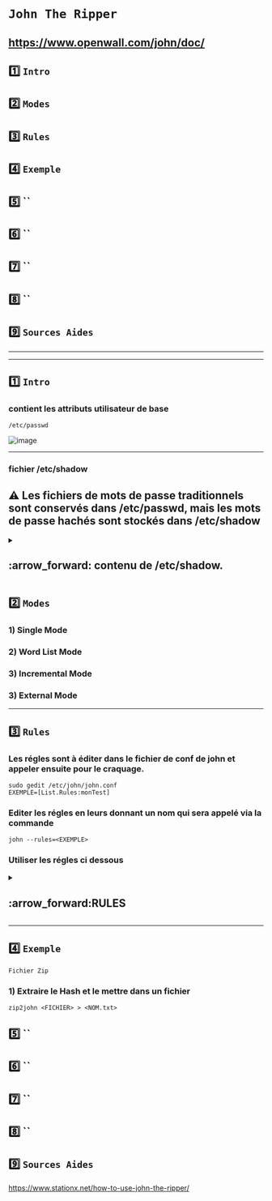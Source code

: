 # `John The Ripper`
https://www.openwall.com/john/doc/
---

## 1️⃣ `Intro`
## 2️⃣ `Modes`
## 3️⃣ `Rules`
## 4️⃣ `Exemple`
## 5️⃣ ``
## 6️⃣ ``
## 7️⃣ ``
## 8️⃣ ``
## 9️⃣ `Sources Aides`



---
---
## 1️⃣ `Intro`
### contient les attributs utilisateur de base
    /etc/passwd
![image](https://github.com/user-attachments/assets/916946a8-98d7-4029-afc9-d82ad787eec7)

---

### fichier /etc/shadow

## ⚠️ Les fichiers de mots de passe traditionnels sont conservés dans /etc/passwd, mais les mots de passe hachés sont stockés dans /etc/shadow

<details>
<summary>
<h2>
:arrow_forward: contenu de /etc/shadow.  
</h2>
</summary>

### Identifiant de l'utilisateur
Il s'agit de l'identifiant du compte utilisateur, indiqué lors de la création. Autrement dit, c'est l'identifiant que vous utilisez pour vous connecter avec ce compte.

### Mot de passe chiffré
Le mot de passe de ce compte utilisateur, chiffré avec un algorithme (plusieurs possibilités), en respectant le format `$type$salt$hash`, c'est-à-dire un numéro correspondant à l'algorithme utilisé, les informations de salage et le hash du mot de passe.  
Ce champ peut aussi avoir un astérisque ou un point d'exclamation comme valeur. Dans ce cas, l'authentification par mot de passe est refusée par ce compte (il doit utiliser une autre méthode).

### Nombre de jours depuis le dernier changement de mot de passe
Il s'agit du nombre de jours écoulés depuis la dernière modification de mots de passe, en prenant comme date de référence le 1er janvier 1970.  
- Si la valeur est à `0`, cela veut dire que l'utilisateur devra changer son mot de passe lors de la prochaine connexion.  
- Une valeur vide signifie que les fonctions de gestion de l'ancienneté du mot de passe sont désactivées.

### Âge minimum du mot de passe
Combien de jours l'utilisateur doit-il garder son mot de passe avant de pouvoir le changer ?  
- Si vous avez un `0`, alors l'utilisateur peut le changer dès qu'il le souhaite.

### Âge maximum du mot de passe
Combien de jours le mot de passe est-il valide ? Ensuite, l'utilisateur doit changer le mot de passe à la prochaine connexion.  
- Par défaut, cette valeur est fixée à `99999`, comme vous pourrez sûrement le constater.

### Avertissement
Combien de jours avant que le mot de passe expire faut-il prévenir l'utilisateur qu'il va devoir le changer ?

### Période d'inactivité
Une fois le mot de passe expiré, combien de jours faut-il compter avant que le compte soit désactivé si le mot de passe n'est pas changé dans les temps ?  
- Cette option est vide la plupart du temps.

### Date d'expiration
Quand le compte a-t-il été désactivé ?  
- Cette valeur est exprimée en nombre de jours à partir du 1er janvier 1970.

### Pas encore utilisé
Il n'y a pas de valeur après le dernier `:` car ce dernier champ n'a pas d'utilité à ce jour, mais cela viendra peut-être...

</details>




## 2️⃣ `Modes`

###  1) Single Mode 
###  2) Word List Mode
###  3) Incremental Mode
###  3) External Mode

---




## 3️⃣ `Rules`
### Les régles sont à éditer dans le fichier de conf de john et appeler ensuite pour le craquage.
    sudo gedit /etc/john/john.conf
    EXEMPLE=[List.Rules:monTest]

### Editer les régles en leurs donnant un nom qui sera appelé via la commande
    john --rules=<EXEMPLE>

### Utiliser les régles ci dessous

<details>
<summary>
<h2>
:arrow_forward:RULES
</h2>
</summary>
 

# Syntaxe générale + Explications et exemples des commandes

## ⚠️L'ordre dans lequel apparaisse les explication est une sugestion de syntaxe global pour une création de régle dans JtR

## 1️⃣ 🏴 `Reject Flag` => pour filtrer la commande qui suit
## 2️⃣  🧮 Opérations de Bases
## A partir de la on peux utiliser les commandes dans l'ordre qu l'on veux en foction des besoin
## 3️⃣ 🔢 Constantes Numérique et Variables => utilisées en complément des Opérations de bases ou en variable
## 4️⃣ ⛓️ Commande de chaines(strings) => Encomplément
## 5️⃣ 🟥 Commandes d'insertion / suppression / extraction
## 6️⃣ ↔️ Commandes de modification de caractères
## utiliser 7️⃣ et 8️⃣ ensemble
## 7️⃣ 🔣 Classe de caractères

### sous [List.Rules:monTest] écrire la régle ⬇️ 


## 🏴 `Reject Flag`

### Ces régles permet de trier des commandes en foctions des drapeaux

### `-:` Ne rien faire avec le mot d'entrée.

### `-c` : Rejeter cette règle sauf si le type de hachage actuel est sensible à la casse.
### Cela permet d'éviter d'appliquer certaines transformations (comme la conversion en minuscules ou en majuscules) à des hachages qui ne distinguent pas entre les lettres majuscules et minuscules.

### 📝 `EXEMPLE`  

    -c l # Utilise la commande "l" (convertir en minuscules), mais elle sera rejetée si le type de hachage n'est pas sensible à la casse.


### `-8` : Rejeter cette règle sauf si le type de hachage actuel utilise des caractères sur 8 bits (1octets, comme MD5 DES.)

### 📝 `EXEMPLE`  

      -8 u # "u" (mettre le mot de passe en majuscules) sera appliquée uniquement si le type de hachage utilise des caractères à 8 bits. 


### `-s` : Rejeter cette règle sauf si certains mots de passe ont été divisés lors du chargement.

>Lorsque John the Ripper charge un ensemble de mots de passe pour effectuer un craquage, certains mots de passe peuvent être divisés en morceaux ou traités par segments. Cela est souvent utilisé dans des configurations où les mots de passe sont plus complexes ou lorsqu'il y a besoin de manipuler des parties du mot de passe séparément (par exemple, des mots de passe longs ou des formats de hachage spécifiques).

### 📝 `EXEMPLE`  
    -s d # Cette règle applique la commande d (dupliquer le mot de passe), mais elle ne sera exécutée que si les mots de passe ont été divisés lors du processus de chargement.

### `-p` : Rejeter cette règle sauf si les commandes de paires de mots sont actuellement autorisées.

### 📝 `EXEMPLE`  
    -p d  # duplique le mot de passe  si l'option de paire de mots est activée. 

>Les "word pair commands" (commandes de paire de mots) dans John the Ripper sont utilisées dans un mode avancé appelé "Single crack mode", où deux mots peuvent être combinés ou manipulés simultanément pour générer des mots de passe candidats plus complexes.

### -p peux être utilisé avec les extra commandes :

### `1` : Utilise le premier mot de la ligne d'entrée (souvent le nom d'utilisateur ou une partie associée).

### `2` : Utilise le second mot de l'entrée (par exemple, un nom complet ou un commentaire).

### `+` Combine les deux mots (1 et 2) pour créer un seul mot, puis applique les transformations.
### ⚠️ À utiliser seulement après 1 ou 2.

### 📝 `EXEMPLE` `1` // `2` // `+` : 
     john:...:John Smith # Si l'entrée est comme ça ⬅️

### Alors 
`1` → prend "John"

`2` → prend "Smith"

`1+` → crée "JohnSmith"

`2+` → crée "SmithJohn"

### 📝 `EXEMPLE` ``-p // `1` // `2` // `+` : 

### Avec l'entrée :
    
    first = "Admin"
    second = "PASSword"
    -p 1u2l+c # Ici uniquement sur paire de mots => 1u → "ADMIN" 2l → "password" +r → concatène → "ADMINpassword" → puis renverse → "drowssapNIMDA"

---
---

## 🧮 Opérations de Bases

### `:` (no-op) : Ne rien faire avec le mot d'entrée.

### `l` : Convertir le mot en minuscules.

### `u` : Convertir le mot en majuscules.

### `c` : Mettre la première lettre en majuscule.

### `C` : Mettre la première lettre en minuscule et les autres en majuscules.

### `t` : Inverser la casse de tous les caractères du mot.

### `TN` : Inverser la casse du caractère à la position N.

### `r` : Inverser l'ordre des caractères du mot.

### `d` : Dupliquer le mot.

### `f` : Réfléchir le mot (ajouter un reflet du mot).

### `{` : Faire tourner le mot vers la gauche.

### `}` : Faire tourner le mot vers la droite.

### `$X` : Ajouter le caractère X à la fin du mot. Ajoute uniquement un caractère contrairement à Az "!/*-" qui peux ajouter une chaine de caractère

### `^X` : Ajouter le caractère X au début du mot. Ajoute uniquement un caractère contrairement à A0 "!/*-" qui peux ajouter une chaine de caractère

 ---
 ---

 ## 🔢 Constantes Numérique et Variables

### Principalement utilisé dans le variable avec la lettre v pour déclarer la variable
    v<VARIABLE> <VALEUR>  
### 📝 `EXEMPLE`     
    va*l   # Définit la variable A avec la longueur du mot actuel

### `0...9` : chiffres de 0 à 9 → représentent les valeurs numériques 0 à 9.

### `A...Z` : lettres de A à Z → représentent les valeurs numériques 10 à 35.

### `*` : : pour max_length (longueur maximale).

### `-`  pour (max_length - 1).

### `+`  pour (max_length + 1).

### `a...k` : pour des variables numériques définies par l'utilisateur (avec la commande "v").

### `l` : longueur du mot initial ou mis à jour (mise à jour chaque fois que "v" est utilisé).

### `m` : position du dernier caractère du mot initial ou mémorisé.

### `p` : position du caractère trouvé en dernier avec les commandes "/" ou "%".

### `z` : position ou longueur "infinie" (au-delà de la fin du mot).


---
---

## ⛓️ Commande de chaines(strings)

### `AN"STR"`: Insérer la chaîne "STR" dans le mot à la position N.
### N = 0 => début de mot
### N = z => fin de mot

### 📝 `EXEMPLE`
    Az"!"      # Ajoute "!" à la fin du mot

### `N` : Rejeter le mot à moins qu'il ne fasse plus de N caractères.

### 📝 `EXEMPLE`
    N=8        # Test les MDP d'une longueur mini de 8 caractéres, en dessous ils seront ignorés 

### `'N` : Test exactement le nombre N de caractères

### 📝 `EXEMPLE`
    'N=8 Testera des mot de passe de exactement 8 caractères


---
---

## 🟥 Commandes d'insertion / suppression / extraction

### `[`	Supprime le premier caractère du mot. (Ex: "admin" → "dmin")
### 📝 `EXEMPLE
        admin => dmin

### `]`	Supprime le dernier caractère du mot. (Ex: "admin" → "admi")
### 📝 `EXEMPLE
        admin => admi

### `DN`	Supprime le caractère à la position N. (Ex: D1 sur "admin" → "amin")
### 📝 `EXEMPLE
        sur admin => amin

### `xNM`	Extrait une sous-chaîne à partir de la position N, sur une longueur de M caractères.
### 📝 `EXEMPLE
         x13 sur admin => dmi # A partir de la position 1 (a) on extrait les 3 caractére suivant (dmi)

### `iNX`	Insère le caractère X à la position N, les caractères suivants sont décalés.
### 📝 `EXEMPLE
        i1- sur admin => a-dmin

### `oNX`	Remplace le caractère à la position N par le caractère X. 
        o2# sur admin => ad#in

---
---

## ↔️ Commandes de modification de caractères

### `S` : inverse la casse de chaque caractère (minuscule ↔ majuscule).

### `V` : Mettre les voyelles en minuscules et les consonnes en majuscules.

### `R` : Décaler chaque caractère vers la droite, comme sur un clavier => abc donne bcd

### `L` : Décaler chaque caractère vers la gauche, comme sur un clavier => abc donne zab

---
---

## 🔣 Classe de caractères :

### `??` :Correspond à ?.
### ?? : Permet de désigner le caractère ? littéral dans une règle, car ? est normalement un caractère spécial dans les règles.

### `?v` : "aeiouAEIOU" (toutes les voyelles, en minuscules et en majuscules).
### Utilisé pour cibler toutes les voyelles dans un mot de passe.

### `?c`: "bcdfghjklmnpqrstvwxyzBCDFGHJKLMNPQRSTVWXYZ".
### Cela cible toutes les consonnes, en minuscules et en majuscules.

### `?w` : correspond à l'espace (" ") et à la tabulation horizontale ("\t").
### Utile pour inclure des espaces dans les mots de passe.

### `?p` : caractères suivants : ".,:;'?!" 

### `?s` : caractères spéciaux comme "$%^&*()-_+=|<>[]{}#@/~".
### Utilisé pour désigner des symboles courants que l'on trouve dans les mots de passe complexes.

### `?l`: toutes les lettres minuscules de a à z.

### `?u` toutes les lettres majuscules de A à Z.

### `?d : les chiffres de 0 à 9.

### `?a` : toutes les lettres de l'alphabet, en minuscules et majuscules (a-zA-Z).

### `?x` : toutes les lettres et les chiffres (c'est-à-dire a-zA-Z0-9).

### `?z` : tous les caractères possibles.
### Cela inclut tout, des lettres aux chiffres en passant par les symboles, y compris les espaces et la ponctuation.


---
---

## 🎮 Commandes classe de caractéres : 

## Trois partie 
## 1️⃣ 🔤 Commandes de remplacement / suppression de caractères
## 2️⃣ ❌ Commandes de rejet de mot
## 3️⃣ ✅ Commandes de validation (garde seulement les mots qui...)

---

## ⚠️ La lettre C corespond aux Classes de caractéres ( /?C + ?d => /?d)

## 1️⃣ 🔤 Commandes de remplacement / suppression de caractères

### `sXY` :	Remplace tous les caractères X par Y.
### `s?CY` : Remplace tous les caractères de la classe C par Y.
### `@X` : Supprime tous les caractères X.
### `@?C` : Supprime tous les caractères de la classe C.

## 2️⃣ ❌ Commandes de rejet de mot

### `!X` : il contient le caractère X.
### `!?C` : il contient un caractère de la classe C.

## 3️⃣ ✅ Commandes de validation (garde seulement les mots qui...)

### `/X` : il contient le caractère X.
### `/?C` : il contient un caractère de la classe C.
### `=NX` : le caractère à la position N est X.
### `=N?C` : le caractère à la position N est dans la classe C.
### `(X` : le premier caractère est X.
### `(?C` : le premier caractère est dans la classe C.
### `)X` : le dernier caractère est X.
### `)?C` : le dernier caractère est dans la classe C.
### `%NX` : il contient au moins N fois le caractère X.
### `%N?C` : il contient au moins N caractères de la classe C.



</details>


---
## 4️⃣ `Exemple`

 `Fichier Zip`
### 1) Extraire le Hash et le mettre dans un fichier
    zip2john <FICHIER> > <NOM.txt>




## 5️⃣ ``
## 6️⃣ ``
## 7️⃣ ``
## 8️⃣ ``


## 9️⃣ `Sources Aides`

https://www.stationx.net/how-to-use-john-the-ripper/





